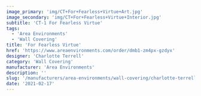 ```yaml
---
image_primary: 'img/CT+For+Fearless+Virtue+Art.jpg'
image_secondary: 'img/CT+For+Fearless+Virtue+Interior.jpg'
subtitle: 'CT-1 For Fearless Virtue'
tags:
  - 'Area Environments'
  - 'Wall Covering'
title: 'For Fearless Virtue'
href: 'https://www.areaenvironments.com/order/dmb1-zm4px-gzdyx'
designer: 'Charlotte Terrell'
category: 'Wall Covering'
manufacturer: 'Area Environments'
description: ''
slug: '/manufacturers/area-environments/wall-covering/charlotte-terrell-for-fearless-virtue'
date: '2021-02-17'
---
```

